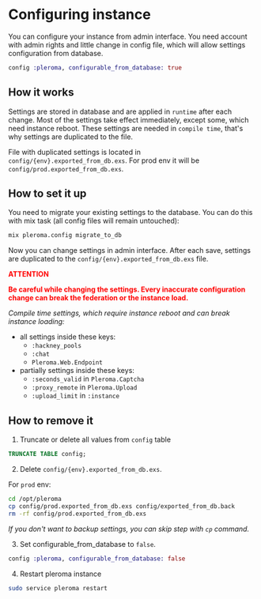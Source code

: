 # Configuring instance
You can configure your instance from admin interface. You need account with admin rights and little change in config file, which will allow settings configuration from database.

```elixir
config :pleroma, configurable_from_database: true
```

## How it works
Settings are stored in database and are applied in `runtime` after each change. Most of the settings take effect immediately, except some, which need instance reboot. These settings are needed in `compile time`, that's why settings are duplicated to the file.

File with duplicated settings is located in `config/{env}.exported_from_db.exs`. For prod env it will be `config/prod.exported_from_db.exs`.

## How to set it up
You need to migrate your existing settings to the database. You can do this with mix task (all config files will remain untouched):
```bash
mix pleroma.config migrate_to_db
```
Now you can change settings in admin interface. After each save, settings are duplicated to the `config/{env}.exported_from_db.exs` file.

<span style="color:red">**ATTENTION**</span>

**<span style="color:red">Be careful while changing the settings. Every inaccurate configuration change can break the federation or the instance load.</span>**

*Compile time settings, which require instance reboot and can break instance loading:*
- all settings inside these keys:
  - `:hackney_pools`
  - `:chat`
  - `Pleroma.Web.Endpoint`
- partially settings inside these keys:
  - `:seconds_valid` in `Pleroma.Captcha`
  - `:proxy_remote` in `Pleroma.Upload`
  - `:upload_limit` in `:instance`

## How to remove it

1. Truncate or delete all values from `config` table
```sql
TRUNCATE TABLE config;
```
2. Delete `config/{env}.exported_from_db.exs`.

For `prod` env:
```bash
cd /opt/pleroma
cp config/prod.exported_from_db.exs config/exported_from_db.back
rm -rf config/prod.exported_from_db.exs
```
*If you don't want to backup settings, you can skip step with `cp` command.*

3. Set configurable_from_database to `false`.
```elixir
config :pleroma, configurable_from_database: false
```
4. Restart pleroma instance
```bash
sudo service pleroma restart
```
